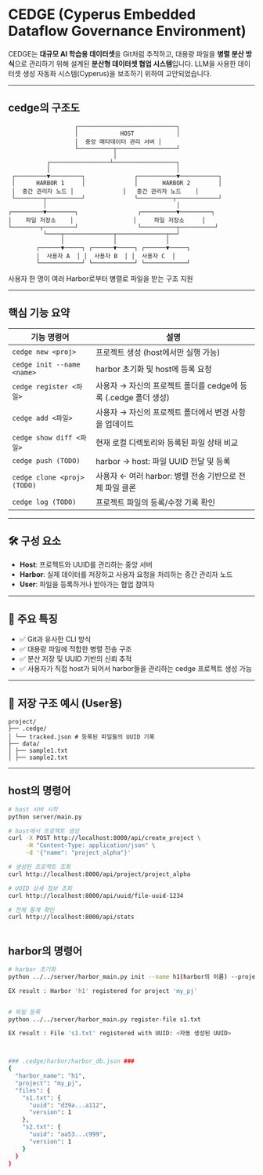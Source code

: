 # CEDGE (Cyperus Embedded Dataflow Governance Environment)

CEDGE는 **대규모 AI 학습용 데이터셋**을 Git처럼 추적하고, 대용량 파일을 **병렬 분산 방식**으로 관리하기 위해 설계된 **분산형 데이터셋 협업 시스템**입니다.
LLM을 사용한 데이터셋 생성 자동화 시스템(Cyperus)을 보조하기 위하여 고안되었습니다.

---

## cedge의 구조도
                       ┌────────────────────────────┐
                       │            HOST            │
                       │  중앙 메타데이터 관리 서버 │
                       └──────────┬─────────────────┘
                                  │
               ┌─────────────────┴──────────────────┐
               │                                    │
     ┌─────────▼─────────┐              ┌───────────▼───────────┐
     │      HARBOR 1     │              │       HARBOR 2        │
     │  중간 관리자 노드 │              │   중간 관리자 노드    │
     └────────┬──────────┘              └──────────┬────────────┘
              │                                     │
    ┌─────────▼────────┐                 ┌──────────▼─────────┐
    │    파일 저장소    │                 │     파일 저장소     │
    └────────┬─────────┘                 └──────────┬──────────┘
              └────┬──────────────┬──────────────┬──┘
                   │              │              │
            ┌──────▼─────┐ ┌──────▼─────┐ ┌──────▼─────┐
            │  사용자 A  │ │  사용자 B  │ │  사용자 C  │
            └────────────┘ └────────────┘ └────────────┘

사용자 한 명이 여러 Harbor로부터 병렬로 파일을 받는 구조 지원



---

## 핵심 기능 요약

| 기능 명령어                   | 설명                                                                 |
|------------------------------|----------------------------------------------------------------------|
| `cedge new <proj>`           | 프로젝트 생성 (host에서만 실행 가능)                                |
| `cedge init --name <name>`   | harbor 초기화 및 host에 등록 요청                                   |
| `cedge register <파일>`      | 사용자 → 자신의 프로젝트 폴더를 cedge에 등록 (.cedge 폴더 생성)      |
| `cedge add <파일>`           | 사용자 → 자신의 프로젝트 폴더에서 변경 사항을 업데이트               |
| `cedge show diff <파일>`     | 현재 로컬 디렉토리와 등록된 파일 상태 비교                         |
| `cedge push (TODO)`          | harbor → host: 파일 UUID 전달 및 등록                               |
| `cedge clone <proj> (TODO)`  | 사용자 ← 여러 harbor: 병렬 전송 기반으로 전체 파일 클론             |
| `cedge log (TODO)`           | 프로젝트 파일의 등록/수정 기록 확인                                 |

---

## 🛠️ 구성 요소

- **Host**: 프로젝트와 UUID를 관리하는 중앙 서버
- **Harbor**: 실제 데이터를 저장하고 사용자 요청을 처리하는 중간 관리자 노드
- **User**: 파일을 등록하거나 받아가는 협업 참여자

---

## 🚀 주요 특징

- ✅ Git과 유사한 CLI 방식
- ✅ 대용량 파일에 적합한 병렬 전송 구조
- ✅ 분산 저장 및 UUID 기반의 신뢰 추적
- ✅ 사용자가 직접 host가 되어서 harbor들을 관리하는 cedge 프로젝트 생성 가능

---

## 📁 저장 구조 예시 (User용)

```
project/
├── .cedge/
│ └── tracked.json # 등록된 파일들의 UUID 기록
├── data/
│ ├── sample1.txt
│ ├── sample2.txt
```

---

## host의 명령어

```bash
# host 서버 시작
python server/main.py

# host에서 프로젝트 생성
curl -X POST http://localhost:8000/api/create_project \
     -H "Content-Type: application/json" \
     -d '{"name": "project_alpha"}'

# 생성된 프로젝트 조회
curl http://localhost:8000/api/project/project_alpha

# UUID 상세 정보 조회
curl http://localhost:8000/api/uuid/file-uuid-1234

# 전체 통계 확인
curl http://localhost:8000/api/stats
 
```

## harbor의 명령어

```bash
# harbor 초기화
python ../../server/harbor_main.py init --name h1(harbor의 이름) --project project_alpha(프로젝트의 이름, 기존에 host에서 생성한 것만 가능)

EX result : Harbor 'h1' registered for project 'my_pj'


# 파일 등록
python ../../server/harbor_main.py register-file s1.txt

EX result : File 's1.txt' registered with UUID: <자동 생성된 UUID>



### .cedge/harbor/harbor_db.json ###
{
  "harbor_name": "h1",
  "project": "my_pj",
  "files": {
    "s1.txt": {
      "uuid": "d39a...a112",
      "version": 1
    },
    "s2.txt": {
      "uuid": "aa53...c999",
      "version": 1
    }
  }
}
```